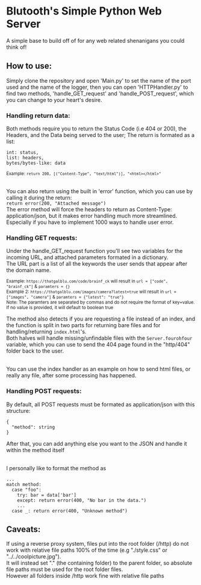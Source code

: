 # Blutooth's Simple Python Web Server
A simple base to build off of for any web related shenanigans you could think of!

## How to use:
Simply clone the repository and open 'Main.py' to set the name of the port used and the name of the logger, then you can open 'HTTPHandler.py' to find two methods, 'handle_GET_request' and 'handle_POST_request', which you can change to your heart's desire.<br>

### Handling return data:
Both methods require you to return the Status Code (i.e 404 or 200), the Headers, and the Data being served to the user; The return is formated as a list:<br>
```
int: status,
list: headers,
bytes/bytes-like: data
```
<sub>Example: `return 200, [("Content-Type", "text/html")], "<html></html>"`</sub><br><br>

You can also return using the built in 'error' function, which you can use by calling it during the return:<br>`return error(200, "Attached message")`
<br>
The error method will force the headers to return as Content-Type: application/json, but it makes error handling much more streamlined. Especially if you have to implement 1000 ways to handle user error.

### Handling GET requests:
Under the handle_GET_request function you'll see two variables for the incoming URL, and attached parameters formated in a dictionary.<br>
The URL part is a list of all the keywords the user sends that appear after the domain name.<br>

<sub>Example: `https://thatgalblu.com/code/brainf_ck` will result in `url = ["code", "brainf_ck"]` & `paramters = {}`<br>
Example 2: `https://thatgalblu.com/images/camera?latest=true` will result in `url = ["images", "camera"]` & `paramters = {"latest": "true"}`<br>
Note: The paramters are separated by commas and do not require the format of key=value. If no value is provided, it will default to boolean true</sub><br>

The method also detects if you are requesting a file instead of an index, and the function is split in two parts for returning bare files and for handling/returning `index.html`'s.<br>
Both halves will handle missing/unfindable files with the `Server.fourohfour` variable, which you can use to send the 404 page found in the "http/404" folder back to the user.<br><br>

You can use the index handler as an example on how to send html files, or really any file, after some processing has happened.

### Handling POST requests:
By default, all POST requests must be formated as application/json with this structure:<br>
```
{
  "method": string
}
```
After that, you can add anything else you want to the JSON and handle it within the method itself<br><br>

I personally like to format the method as
```
...
match method:
  case "foo":
    try: bar = data['bar']
    except: return error(400, "No bar in the data.")
    ...
  case _: return error(400, "Unknown method")
```

## Caveats:
If using a reverse proxy system, files put into the root folder (/http) do not work with relative file paths 100% of the time (e.g "./style.css" or "../../coolpicture.jpg").<br>
It will instead set "." (the containing folder) to the parent folder, so absolute file paths must be used for the root folder files.<br>
However all folders inside /http work fine with relative file paths 
